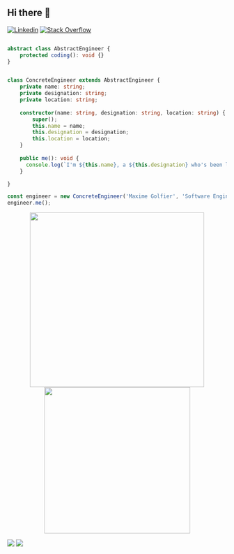 ## Hi there 🖖

[![Linkedin](https://img.shields.io/badge/-LinkedIn-222222?style=flat-square&logo=Linkedin&logoColor=white&link=https://www.linkedin.com/in/maxime-golfier/)](https://www.linkedin.com/in/maxime-golfier/)
[![Stack Overflow](https://img.shields.io/badge/-Stack%20Overflow-222222?style=flat-square&logo=stack-overflow&logoColor=white&link=https://stackoverflow.com/users/6491071/maxime)](https://stackoverflow.com/users/6491071/maxime)

```typescript

abstract class AbstractEngineer {
    protected coding(): void {}
}


class ConcreteEngineer extends AbstractEngineer {
    private name: string;
    private designation: string;
    private location: string;
    
    constructor(name: string, designation: string, location: string) {
        super();
        this.name = name; 
        this.designation = designation; 
        this.location = location; 
    }
    
    public me(): void {
      console.log(`I'm ${this.name}, a ${this.designation} who's been living in ${this.location}.`)
    }

}

const engineer = new ConcreteEngineer('Maxime Golfier', 'Software Engineer', 'Paris, France');
engineer.me();

```

<p align="center">
  <img src="https://github-readme-stats.vercel.app/api?username=maxgfr&show_icons=true&hide_border=true&theme=nightowl&include_all_commits=true&count_private=true", width="400"/>
  <img src="https://github-readme-stats.vercel.app/api/top-langs/?username=maxgfr&layout=compact&theme=nightowl&hide_border=true", width="335"/> <br>
</p>

  
![](https://raw.githubusercontent.com/maxgfr/github-stats/master/generated/overview.svg)
![](https://github.com/maxgfr/github-stats/blob/master/generated/languages.svg)



